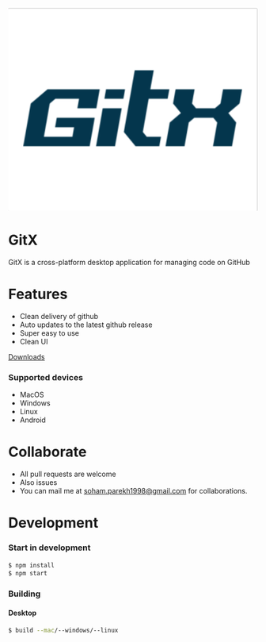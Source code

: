 ![](./build/logo.png)
# GitX

GitX is a cross-platform desktop application for managing code on GitHub

# Features
 - Clean delivery of github
 - Auto updates to the latest github release
 - Super easy to use
 - Clean UI

 [Downloads](https://github.com/und3fined-v01d/GitX/releases)

### Supported devices
 - MacOS
 - Windows
 - Linux
 - Android

# Collaborate
 - All pull requests are welcome
 - Also issues
 - You can mail me at [soham.parekh1998@gmail.com](mailto:soham.parekh1998@gmail.com) for collaborations.

# Development

### Start in development
```bash
$ npm install
$ npm start
```

### Building
#### Desktop
```bash
$ build --mac/--windows/--linux
```

